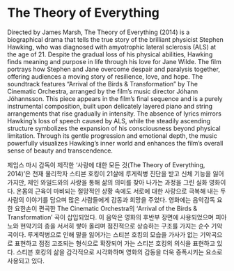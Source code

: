 # The Theory of Everything

Directed by James Marsh, The Theory of Everything (2014) is a biographical drama that tells the true story of the brilliant physicist Stephen Hawking, who was diagnosed with amyotrophic lateral sclerosis (ALS) at the age of 21. Despite the gradual loss of his physical abilities, Hawking finds meaning and purpose in life through his love for Jane Wilde. The film portrays how Stephen and Jane overcome despair and paralysis together, offering audiences a moving story of resilience, love, and hope. The soundtrack features “Arrival of the Birds & Transformation” by The Cinematic Orchestra, arranged by the film’s music director Jóhann Jóhannsson. This piece appears in the film’s final sequence and is a purely instrumental composition, built upon delicately layered piano and string arrangements that rise gradually in intensity. The absence of lyrics mirrors Hawking’s loss of speech caused by ALS, while the steadily ascending structure symbolizes the expansion of his consciousness beyond physical limitation. Through its gentle progression and emotional depth, the music powerfully visualizes Hawking’s inner world and enhances the film’s overall sense of beauty and transcendence.

제임스 마시 감독이 제작한 ‘사랑에 대한 모든 것(The Theory of Everything, 2014)’은 천재 물리학자 스티븐 호킹이 21살에 루게릭병 진단을 받고 신체 기능을 잃어가지만, 제인 와일드와의 사랑을 통해 삶의 의미를 찾아 나가는 과정을 그린 실화 영화이다. 온몸의 근육이 마비되는 절망적인 상황 속에도 서로에 대한 사랑으로 극복해 내는 두 사람의 이야기를 담으며 많은 사람들에게 감동과 희망을 주었다. 영화에는 음악감독 요한 요한손이 편곡한 The Cinematic Orchestra의 ‘Arrival of the Birds & Transformation’ 곡이 삽입되었다. 이 음악은 영화의 후반부 장면에 사용되었으며 피아노와 현악기의 층을 서서히 쌓아 올리며 점진적으로 상승하는 구조를 가지는 순수 기악곡이다. 루게릭병으로 인해 말을 잃어가는 스티븐 호킹의 모습을 가사가 없는 기악곡으로 표현하고 점점 고조되는 형식으로 확장되어 가는 스티븐 호킹의 의식을 표현하고 있다. 스티븐 호킹의 삶을 감각적으로 시각화하며 영화의 감동을 더욱 증폭시키는 요소로 사용되고 있다.
